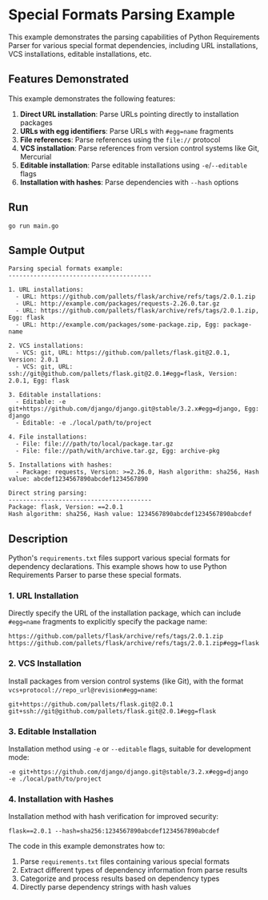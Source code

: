 # Special Formats Parsing Example

This example demonstrates the parsing capabilities of Python Requirements Parser for various special format dependencies, including URL installations, VCS installations, editable installations, etc.

## Features Demonstrated

This example demonstrates the following features:

1. **Direct URL installation**: Parse URLs pointing directly to installation packages
2. **URLs with egg identifiers**: Parse URLs with `#egg=name` fragments
3. **File references**: Parse references using the `file://` protocol
4. **VCS installation**: Parse references from version control systems like Git, Mercurial
5. **Editable installation**: Parse editable installations using `-e`/`--editable` flags
6. **Installation with hashes**: Parse dependencies with `--hash` options

## Run

```
go run main.go
```

## Sample Output

```
Parsing special formats example:
----------------------------------------

1. URL installations:
  - URL: https://github.com/pallets/flask/archive/refs/tags/2.0.1.zip
  - URL: http://example.com/packages/requests-2.26.0.tar.gz
  - URL: https://github.com/pallets/flask/archive/refs/tags/2.0.1.zip, Egg: flask
  - URL: http://example.com/packages/some-package.zip, Egg: package-name

2. VCS installations:
  - VCS: git, URL: https://github.com/pallets/flask.git@2.0.1, Version: 2.0.1
  - VCS: git, URL: ssh://git@github.com/pallets/flask.git@2.0.1#egg=flask, Version: 2.0.1, Egg: flask

3. Editable installations:
  - Editable: -e git+https://github.com/django/django.git@stable/3.2.x#egg=django, Egg: django
  - Editable: -e ./local/path/to/project

4. File installations:
  - File: file:///path/to/local/package.tar.gz
  - File: file://path/with/archive.tar.gz, Egg: archive-pkg

5. Installations with hashes:
  - Package: requests, Version: >=2.26.0, Hash algorithm: sha256, Hash value: abcdef1234567890abcdef1234567890

Direct string parsing:
----------------------------------------
Package: flask, Version: ==2.0.1
Hash algorithm: sha256, Hash value: 1234567890abcdef1234567890abcdef
```

## Description

Python's `requirements.txt` files support various special formats for dependency declarations. This example shows how to use Python Requirements Parser to parse these special formats.

### 1. URL Installation

Directly specify the URL of the installation package, which can include `#egg=name` fragments to explicitly specify the package name:

```
https://github.com/pallets/flask/archive/refs/tags/2.0.1.zip
https://github.com/pallets/flask/archive/refs/tags/2.0.1.zip#egg=flask
```

### 2. VCS Installation

Install packages from version control systems (like Git), with the format `vcs+protocol://repo_url@revision#egg=name`:

```
git+https://github.com/pallets/flask.git@2.0.1
git+ssh://git@github.com/pallets/flask.git@2.0.1#egg=flask
```

### 3. Editable Installation

Installation method using `-e` or `--editable` flags, suitable for development mode:

```
-e git+https://github.com/django/django.git@stable/3.2.x#egg=django
-e ./local/path/to/project
```

### 4. Installation with Hashes

Installation method with hash verification for improved security:

```
flask==2.0.1 --hash=sha256:1234567890abcdef1234567890abcdef
```

The code in this example demonstrates how to:

1. Parse `requirements.txt` files containing various special formats
2. Extract different types of dependency information from parse results
3. Categorize and process results based on dependency types
4. Directly parse dependency strings with hash values